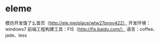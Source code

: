 ﻿# eleme
模仿开发饿了么首页（http://ele.me/place/wtw27pnxv422）
开发环境：windows7
前端工程构建工具：FIS（http://fis.baidu.com/）
语言：coffee、jade、less

